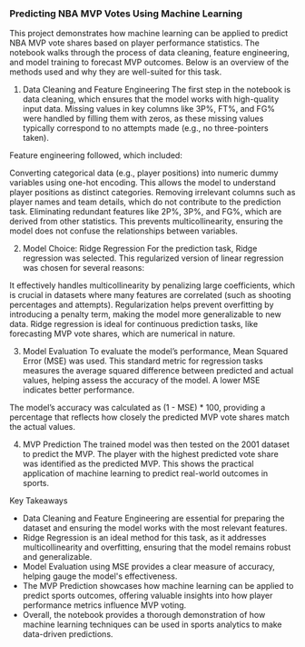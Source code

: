 ### Predicting NBA MVP Votes Using Machine Learning

This project demonstrates how machine learning can be applied to predict NBA MVP vote shares based on player performance statistics. The notebook walks through the process of data cleaning, feature engineering, and model training to forecast MVP outcomes. Below is an overview of the methods used and why they are well-suited for this task.

1. Data Cleaning and Feature Engineering
The first step in the notebook is data cleaning, which ensures that the model works with high-quality input data. Missing values in key columns like 3P%, FT%, and FG% were handled by filling them with zeros, as these missing values typically correspond to no attempts made (e.g., no three-pointers taken).

Feature engineering followed, which included:

Converting categorical data (e.g., player positions) into numeric dummy variables using one-hot encoding. This allows the model to understand player positions as distinct categories.
Removing irrelevant columns such as player names and team details, which do not contribute to the prediction task.
Eliminating redundant features like 2P%, 3P%, and FG%, which are derived from other statistics. This prevents multicollinearity, ensuring the model does not confuse the relationships between variables.

2. Model Choice: Ridge Regression
For the prediction task, Ridge regression was selected. This regularized version of linear regression was chosen for several reasons:

It effectively handles multicollinearity by penalizing large coefficients, which is crucial in datasets where many features are correlated (such as shooting percentages and attempts).
Regularization helps prevent overfitting by introducing a penalty term, making the model more generalizable to new data.
Ridge regression is ideal for continuous prediction tasks, like forecasting MVP vote shares, which are numerical in nature.

3. Model Evaluation
To evaluate the model’s performance, Mean Squared Error (MSE) was used. This standard metric for regression tasks measures the average squared difference between predicted and actual values, helping assess the accuracy of the model. A lower MSE indicates better performance.

The model’s accuracy was calculated as (1 - MSE) * 100, providing a percentage that reflects how closely the predicted MVP vote shares match the actual values.

4. MVP Prediction
The trained model was then tested on the 2001 dataset to predict the MVP. The player with the highest predicted vote share was identified as the predicted MVP. This shows the practical application of machine learning to predict real-world outcomes in sports.

Key Takeaways
- Data Cleaning and Feature Engineering are essential for preparing the dataset and ensuring the model works with the most relevant features.
- Ridge Regression is an ideal method for this task, as it addresses multicollinearity and overfitting, ensuring that the model remains robust and generalizable.
- Model Evaluation using MSE provides a clear measure of accuracy, helping gauge the model's effectiveness.
- The MVP Prediction showcases how machine learning can be applied to predict sports outcomes, offering valuable insights into how player performance metrics influence MVP voting.
- Overall, the notebook provides a thorough demonstration of how machine learning techniques can be used in sports analytics to make data-driven predictions.